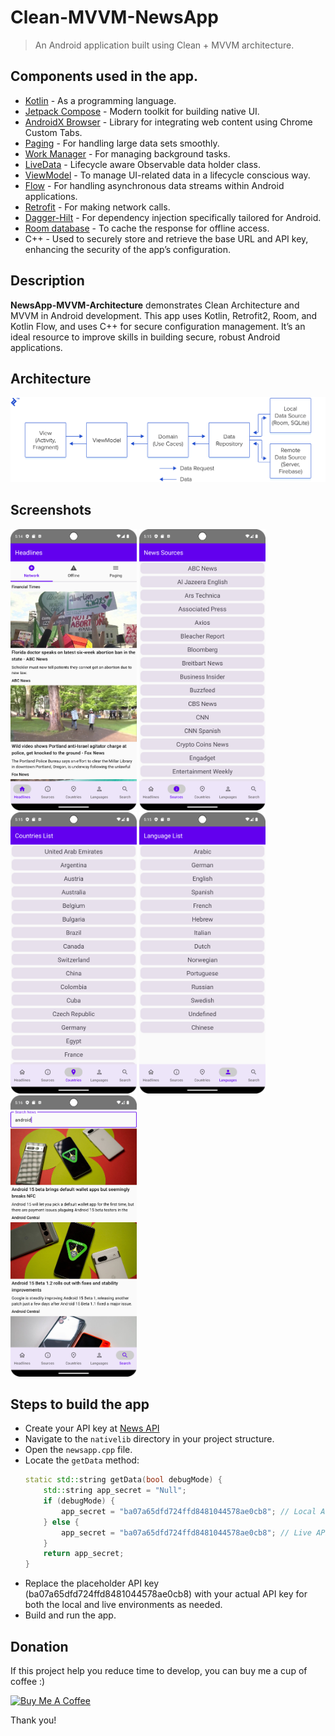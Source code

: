 # Clean-MVVM-NewsApp

> An Android application built using Clean + MVVM architecture.

## Components used in the app.
- [Kotlin](https://kotlinlang.org/) - As a programming language.
- [Jetpack Compose](https://developer.android.com/jetpack/compose) - Modern toolkit for building native UI.
- [AndroidX Browser](https://developer.android.com/jetpack/androidx/releases/browser) - Library for integrating web content using Chrome Custom Tabs.
- [Paging](https://developer.android.com/topic/libraries/architecture/paging) - For handling large data sets smoothly.
- [Work Manager](https://developer.android.com/topic/libraries/architecture/workmanager) - For managing background tasks.
- [LiveData](https://developer.android.com/topic/libraries/architecture/livedata) - Lifecycle aware Observable data holder class.
- [ViewModel](https://developer.android.com/topic/libraries/architecture/viewmodel) - To manage UI-related data in a lifecycle conscious way.
- [Flow](https://developer.android.com/kotlin/flow) - For handling asynchronous data streams within Android applications.
- [Retrofit](https://square.github.io/retrofit/) - For making network calls.
- [Dagger-Hilt](https://dagger.dev/hilt/) - For dependency injection specifically tailored for Android.
- [Room database](https://developer.android.com/topic/libraries/architecture/room) - To cache the response for offline access.
- C++ - Used to securely store and retrieve the base URL and API key, enhancing the security of the app’s configuration.

## Description
**NewsApp-MVVM-Architecture** demonstrates Clean Architecture and MVVM in Android development. This app uses Kotlin, Retrofit2, Room, and Kotlin Flow, and uses C++ for secure configuration management. It’s an ideal resource to improve skills in building secure, robust Android applications.

## Architecture
![Architecture](https://github.com/sagrawal2418/NewsApp-MVVM-Architecture/blob/main/image.png)

## Screenshots
<p>
<img alt="NewsApp" height="450px" src="https://github.com/sagrawal2418/NewsApp-MVVM-Architecture/blob/main/Screenshot_20240503_171501.png" />
<img alt="NewsApp" height="450px" src="https://github.com/sagrawal2418/NewsApp-MVVM-Architecture/blob/main/Screenshot_20240503_171514.png" />
<img alt="NewsApp" height="450px" src="https://github.com/sagrawal2418/NewsApp-MVVM-Architecture/blob/main/Screenshot_20240503_171523.png" />
<img alt="NewsApp" height="450px" src="https://github.com/sagrawal2418/NewsApp-MVVM-Architecture/blob/main/Screenshot_20240503_171531.png" />
<img alt="NewsApp" height="450px" src="https://github.com/sagrawal2418/NewsApp-MVVM-Architecture/blob/main/Screenshot_20240503_171604.png" />
</p>

## Steps to build the app
- Create your API key at [News API](https://newsapi.org/)
- Navigate to the `nativelib` directory in your project structure. 
- Open the `newsapp.cpp` file. 
- Locate the `getData` method:
   ```cpp
   static std::string getData(bool debugMode) {
       std::string app_secret = "Null";
       if (debugMode) {
           app_secret = "ba07a65dfd724ffd8481044578ae0cb8"; // Local API
       } else {
           app_secret = "ba07a65dfd724ffd8481044578ae0cb8"; // Live API
       }
       return app_secret;
   }
  
- Replace the placeholder API key (ba07a65dfd724ffd8481044578ae0cb8) with your actual API key for both the local and live environments as needed.
- Build and run the app.

## Donation
If this project help you reduce time to develop, you can buy me a cup of coffee :)

<a href="https://buymeacoffee.com/sandeepagrz" target="_blank"><img src="https://bmc-cdn.nyc3.digitaloceanspaces.com/BMC-button-images/custom_images/orange_img.png" alt="Buy Me A Coffee" style="height: auto !important;width: auto !important;" ></a>

Thank you!